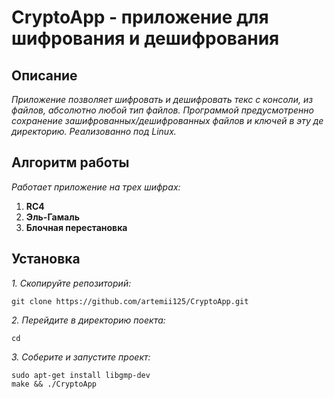 # CryptoApp - приложение для шифрования и дешифрования

## Описание
*Приложение позволяет шифровать и дешифровать текс с консоли, из файлов, абсолютно любой тип файлов.
Программой предусмотренно сохранение зашифрованных/дешифрованных файлов и ключей в эту де директорию.
Реализованно под Linux.*

## Алгоритм работы
*Работает приложение на трех шифрах:*
1. **RC4**
2. **Эль-Гамаль**
3. **Блочная перестановка**

## Установка
 *1. Скопируйте репозиторий:*
  ```
  git clone https://github.com/artemii125/CryptoApp.git
  ```
  *2. Перейдите в директорию поекта:*
  ```
  cd 
  ```
  *3. Соберите и запустите проект:*
  ```
  sudo apt-get install libgmp-dev
  make && ./CryptoApp
  ```
